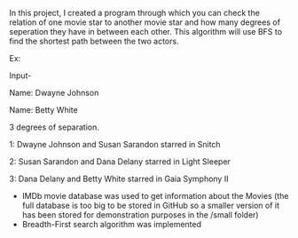 In this project, I created a program through which you can check the relation of one movie star to another movie star and how many degrees of seperation they have in between each other. This algorithm will use BFS to find the shortest path between the two actors.

Ex:

Input-

Name: Dwayne Johnson

Name: Betty White

3 degrees of separation.

1: Dwayne Johnson and Susan Sarandon starred in Snitch

2: Susan Sarandon and Dana Delany starred in Light Sleeper

3: Dana Delany and Betty White starred in Gaia Symphony II



- IMDb movie database was used to get information about the Movies (the full database is too big to be stored in GitHub so a smaller version of it has been stored for demonstration purposes in the /small folder)
- Breadth-First search algorithm was implemented
